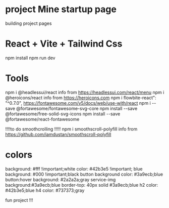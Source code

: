 # project Mine startup page
building project pages

# React + Vite + Tailwind Css
npm install
npm run dev

# Tools
npm i @headlessui/react info from https://headlessui.com/react/menu
npm i @heroicons/react info from https://heroicons.com
npm i flowbite-react": "^0.7.0",
https://fontawesome.com/v5/docs/web/use-with/react
npm i --save @fortawesome/fontawesome-svg-core
npm install --save @fortawesome/free-solid-svg-icons
npm install --save @fortawesome/react-fontawesome


!!!!to do smoothcrolling !!!!!
npm i smoothscroll-polyfill info from https://github.com/iamdustan/smoothscroll-polyfill

# colors
background: #fff !important;white
color: #42b3e5 !important; blue
background: #000 !important;black
button background color: #3a9ecb;blue
button:hover background: #2a2a2a;gray
service-img background:#3a9ecb;blue
border-top: 40px solid #3a9ecb;blue
h2 color: #42b3e5;blue
h4 color: #737373;gray
 
 
fun project !!!